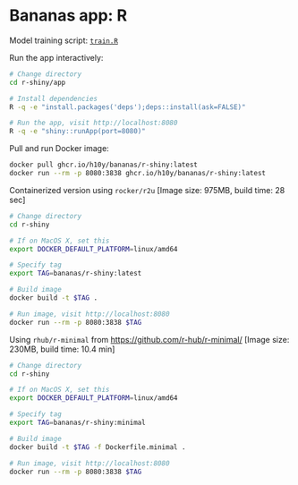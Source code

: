 # Bananas app: R

Model training script: [`train.R`](./train.R)

Run the app interactively:

```bash
# Change directory
cd r-shiny/app

# Install dependencies
R -q -e "install.packages('deps');deps::install(ask=FALSE)"

# Run the app, visit http://localhost:8080
R -q -e "shiny::runApp(port=8080)"
```

Pull and run Docker image:

```bash
docker pull ghcr.io/h10y/bananas/r-shiny:latest
docker run --rm -p 8080:3838 ghcr.io/h10y/bananas/r-shiny:latest
```

Containerized version using `rocker/r2u`
[Image size: 975MB, build time: 28 sec]

```bash
# Change directory
cd r-shiny

# If on MacOS X, set this
export DOCKER_DEFAULT_PLATFORM=linux/amd64

# Specify tag
export TAG=bananas/r-shiny:latest

# Build image
docker build -t $TAG .

# Run image, visit http://localhost:8080
docker run --rm -p 8080:3838 $TAG
```

Using `rhub/r-minimal` from <https://github.com/r-hub/r-minimal/>
[Image size: 230MB, build time: 10.4 min]

```bash
# Change directory
cd r-shiny

# If on MacOS X, set this
export DOCKER_DEFAULT_PLATFORM=linux/amd64

# Specify tag
export TAG=bananas/r-shiny:minimal

# Build image
docker build -t $TAG -f Dockerfile.minimal .

# Run image, visit http://localhost:8080
docker run --rm -p 8080:3838 $TAG
```
